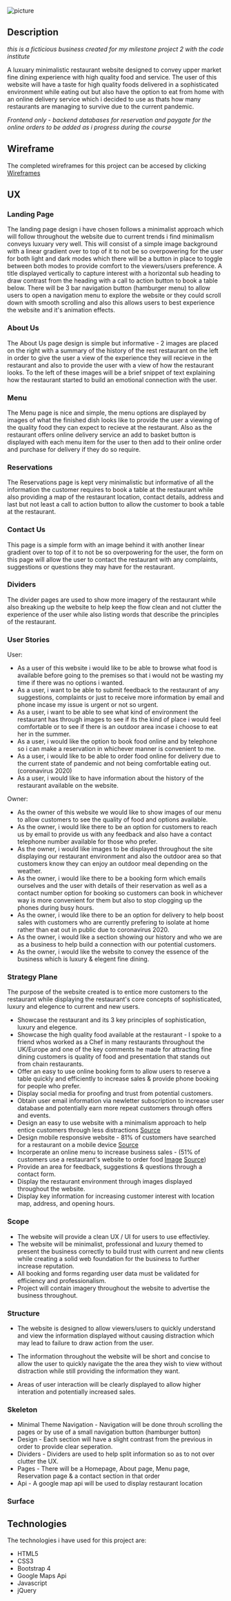 ![picture](assets/images/eternity-logo.png)

## Description

*this is a ficticious business created for my milestone project 2 with the code institute*

A luxuary minimalistic restaurant website designed to convey upper market fine dining experience with high quality food and service. The user of this website will have a taste for high quality foods delivered in a sophisticated environment while eating out but also have the option to eat from home with an online delivery service which i decided to use as thats how many restaurants are managing to survive due to the current pandemic.

*Frontend only - backend databases for reservation and paygate for the online orders to be added as i progress during the course*

## Wireframe

The completed wireframes for this project can be accesed by clicking [Wireframes](https://github.com/Birrellc/ms2-ci/tree/master/assets/wireframes)

## UX

### Landing Page

The landing page design i have chosen follows a minimalist approach which will follow throughout the website due to current trends i find minimalism conveys luxuary very well. This will consist of a simple image background with a linear gradient over to top of it to not be so overpowering for the user for both light and dark modes which there will be a button in place to toggle between both modes to provide comfort to the viewers/users preference. A title displayed vertically to capture interest with a horizontal sub heading to draw contrast from the heading with a call to action button to book a table below. There will be 3 bar navigation button (hamburger menu) to allow users to open a navigation menu to explore the website or they could scroll down with smooth scrolling and also this allows 
users to best experience the website and it's animation effects.

### About Us

The About Us page design is simple but informative - 2 images are placed on the right with a summary of the history of the rest restaurant on the left in order to give the user a view of the experience they will recieve in the restaurant and also to provide the user with a view of how the restaurant looks. To the left of these images will be a brief snippet of text explaining how the restaurant started to build an emotional connection with the user.

### Menu

The Menu page is nice and simple, the menu options are displayed by images of what the finished dish looks like to provide the user a viewing of the quality food they can expect to recieve at the restaurant. Also as the restaurant offers online delivery service an add to basket button is displayed with each menu item for the user to then add to their online order and purchase for delivery if they do so require.

### Reservations

The Reservations page is kept very minimalistic but informative of all the information the customer requires to book a table at the restaurant while also providing a map of the restaurant location, contact details, address and last but not least a call to action button to allow the customer to book a table at the restaurant.

### Contact Us

This page is a simple form with an image behind it with another linear gradient over to top of it to not be so overpowering for the user, the form on this page will allow the user to contact the restaurant with any complaints, suggestions or questions they may have for the restaurant.

### Dividers 

The divider pages are used to show more imagery of the restaurant while also breaking up the website to help keep the flow clean and not clutter the experience of the user while also listing words that describe the principles of the restaurant.

### User Stories

User:

* As a user of this website i would like to be able to browse what food is available before going to the premises so that i would not be wasting my time if there was no options i wanted.
* As a user, i want to be able to submit feedback to the restaurant of any suggestions, complaints or just to receive more information by email and phone incase my issue is urgent or not so urgent.
* As a user, i want to be able to see what kind of environment the restaurant has through images to see if its the kind of place i would feel comfortable or to see if there is an outdoor area incase i choose to eat her in the summer.
* As a user, i would like the option to book food online and by telephone so i can make a reservation in whichever manner is convenient to me.
* As a user, i would like to be able to order food online for delivery due to the current state of pandemic and not being comfortable eating out. (coronavirus 2020)
* As a user, i would like to have information about the history of the restaurant available on the website.

Owner:

* As the owner of this website  we would like to show images of our menu to allow customers to see the quality of food and options available.
* As the owner, i would like there to be an option for customers to reach us by email to provide us with any feedback and also have a contact telephone number available for those who prefer.
* As the owner, i would like images to be displayed throughout the site displaying our restaurant environment and also the outdoor area so that customers know they can enjoy an outdoor meal depending on the weather.
* As the owner, i would like there to be a booking form which emails ourselves and the user with details of their reservation as well as a contact number option for booking so customers can book in whichever way is more convenient for them but also to stop clogging up the phones during busy hours.
* As the owner, i would like there to be an option for delivery to help boost sales with customers who are currently prefering to isolate at home rather than eat out in public due to coronavirus 2020.
* As the owner, i would like a section showing our history and who we are as a business to help build a connection with our potential customers.
* As the owner, i would like the website to convey the essence of the business which is luxury & elegent fine dining. 

### Strategy Plane

The purpose of the website created is to entice more customers to the restaurant while displaying the restaurant's core concepts of sophisticated, luxury and elegence to current and new users.

* Showcase the restaurant and its 3 key principles of sophistication, luxury and elegence.
* Showcase the high quality food available at the restaurant - I spoke to a friend whos worked as a Chef in many restaurants throughout the UK/Europe and one of the key comments he made for attracting fine dining customers is quality of food and presentation that stands out from chain restaurants.
* Offer an easy to use online booking form to allow users to reserve a table quickly and efficiently to increase sales & provide phone booking for people who prefer.
* Display social media for proofing and trust from potential customers.
* Obtain user email information via newletter subscription to increase user database and potentially earn more repeat customers through offers and events.
* Design an easy to use website with a minimalism approach to help entice customers through less distractions [Source](https://pos.toasttab.com/blog/on-the-line/restaurant-design-minimalist-design)
* Design mobile responsive website - 81% of customers have searched for a restaurant on a mobile device [Source](https://blogs.constantcontact.com/restaurants-most-searched-industry-by-consumers-on-mobile-devices-and-other-hot-topics/)
* Incorperate an online menu to increase business sales - (51% of customers use a restaurant's website to order food [Image](https://github.com/Birrellc/ms2-ci/tree/master/assets/images/readme-images/online-orders-stats.png) [Source](https://pos.toasttab.com/resources/restaurant-success-industry-report))
* Provide an area for feedback, suggestions & questions through a contact form.
* Display the restaurant environment through images displayed throughout the website.
* Display key information for increasing customer interest with location map, address, and opening hours.


### Scope

* The website will provide a clean UX / UI for users to use effectivley.
* The website will be minimalist, professional and luxury themed to present the business correctly to build trust with current and new clients while creating a solid web foundation for the business to further increase reputation.
* All booking and forms regarding user data must be validated for efficiency and professionalism.
* Project will contain imagery throughout the website to advertise the business throughout.

### Structure

* The website is designed to allow viewers/users to quickly understand and view the information displayed without causing distraction which may lead to failure to draw action from the user. 

* The information throughout the website will be short and concise to allow the user to quickly navigate the the area they wish to view without distraction while still providing the information they want.

* Areas of user interaction will be clearly displayed to allow higher interation and potentially increased sales.

### Skeleton

* Minimal Theme Navigation - Navigation will be done throuh scrolling the pages or by use of a small navigation button (hamburger button)
* Design - Each section will have a slight contrast from the previous in order to provide clear seperation.
* Dividers - Dividers are used to help split information so as to not over clutter the UX.
* Pages - There will be a Homepage, About page, Menu page, Reservation page & a contact section in that order
* Api - A google map api will be used to display restaurant location

### Surface

## Technologies
The technologies i have used for this project are:

* HTML5
* CSS3
* Bootstrap 4
* Google Maps Api
* Javascript
* jQuery